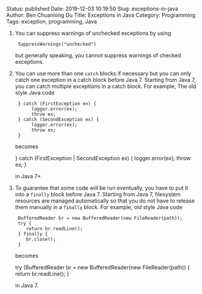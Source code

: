 Status: published
Date: 2019-12-03 10:19:50
Slug: exceptions-in-java
Author: Ben Chuanlong Du
Title: Exceptions in Java
Category: Programming
Tags: exception, programming, Java


1. You can suppress warnings of unchecked exceptions by using 

        SuppressWarnings("unchecked") 

    but generally speaking, 
    you cannot suppress warnings of checked exceptions.

2. You can use more than one `catch` blocks if necessary
    but you can only catch one exception in a catch block before Java 7.
    Starting from Java 7, 
    you can catch multiple exceptions in a catch block.
    For example,
    The old style Java code

        } catch (FirstException ex) {
             logger.error(ex);
             throw ex;
        } catch (SecondException ex) {
             logger.error(ex);
             throw ex;
        }

    becomes

    } catch (FirstException | SecondException ex) {
         logger.error(ex);
        throw ex;
    }

    in Java 7+.

3. To guarantee that some code will be run eventually,
    you have to put it into a `finally` block before Java 7.
    Starting from Java 7, 
    filesystem resources are managed automatically 
    so that you do not have to release them manually in a `finally` block.
    For example,
    old style Java code

        BufferedReader br = new BufferedReader(new FileReader(path));
        try {
           return br.readLine();
        } finally {
           br.close();
        }

    becomes

    try (BufferedReader br = new BufferedReader(new FileReader(path)) {
       return br.readLine();
    }

    in Java 7.
